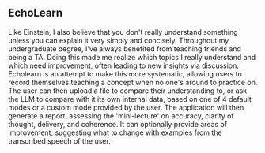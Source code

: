 ## EchoLearn 

Like Einstein, I also believe that you don't really understand something unless you can explain it very simply and concisely. Throughout my undergraduate degree, I've always benefited from teaching friends and being a TA. Doing this made me realize which topics I really understand and which need improvement, often leading to new insights via discussion. Echolearn is an attempt to make this more systematic, allowing users to record themselves teaching a concept when no one's around to practice on. The user can then upload a file to compare their understanding to, or ask the LLM to compare with it its own internal data, based on one of 4 default modes or a custom mode provided by the user. The application will then generate a report, assessing the 'mini-lecture' on accuracy, clarity of thought, delivery, and coherence. It can optionally provide areas of improvement, suggesting what to change with examples from the transcribed speech of the user. 
